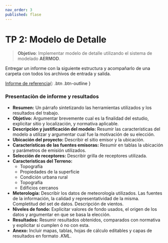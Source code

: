 ```yaml
---
nav_order: 3
published: flase
---
```

# TP 2: Modelo de Detalle

> **Objetivo**: Implementar modelo de detalle utilizando el sistema de modelado **AERMOD**.

Entregar un informe con la siguiente estructura y acompañarlo de una carpeta con todos los archivos de entrada y salida. 

[Informe de referencia](archivos/tps-ref/tp2-ref.pdf){: .btn .btn-outline }


### Presentaciòn de informe y resultados
+ **Resumen:** Un párrafo sintetizando las herramientas utilizados y los resultados del trabajo.
+ **Objetivo:** Argumentar brevemente cual es la finalidad del estudio, explicitar sitio y localización, y normativa aplicable.
+ **Descripción y justificación del modelo:** Resumir las características del modelo a utilizar y argumentar cual fue la motivación de su elección.
+ **Ubicación del proyecto:** Describir el sitio emisor y la ubicación.
+ **Características de las fuentes emisoras:** Resumir en tablas la ubicación y parámetros de emisión utilizados.
+ **Selección de receptores:** Describir grilla de receptores utilizada.
+ **Caracteristicas del Terreno:**
    - Topografía
    - Propiedades de la superficie
    - Condición urbana rural
    - Topografía
    - Edificios cercanos
+ **Meterología:** Describir los datos de meteorología utilizados. Las fuentes de la información, la calidad y representatividad de la misma. Completitud del set de datos. Descripción de vientos.
+ **Niveles de fondo:** Explicitar valores de fondo usados, el origen de los datos y argumentar en que se basa la elección.
+ **Resultados:** Resumir resultados obtenidos, comparados con normativa y explicitar si cumplen ó no con esta.
+ **Anexo:** Incluir mapas, tablas, hojas de cálculo editables y capas de resultados en formato _.KML_.


